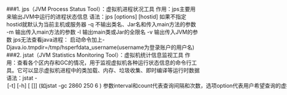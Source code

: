 ###1. jps（JVM Process Status Tool）：虚拟机进程状况工具
    作用：jps主要用来输出JVM中运行的进程状态信息
    语法：jps [options] [hostid]  如果不指定hostid就默认为当前主机或服务器
    -q 不输出类名、Jar名和传入main方法的参数
    -m 输出传入main方法的参数
    -l 输出main类或Jar的全限名
    -v 输出传入JVM的参数
    jps无法查看java进程：
    启动命令加上-Djava.io.tmpdir=/tmp/hsperfdata_username(username为登录账户的用户名)
###2. jstat（JVM Statistics Monitoring Tool）：虚拟机统计信息监视工具
    作用：查看各个区内存和GC的情况，用于监视虚拟机各种运行状态信息的命令行工具。它可以显示虚拟机进程中的类加载、内存、垃圾收集、即时编译等运行时数据
    语法：jstat -<option> [-t] [-h<lines>] <vmid> [<interval> [<count>]]  (如jstat -gc 2860 250 6  )
    参数interval和count代表查询间隔和次数，选项option代表用户希望查询的虚拟机信息，主要分为三类：类加载、垃圾收集、运行期编译状况
###3.jinfo（Configuration Info for Java）：Java配置信息工具
    作用：实时查看和调整虚拟机各项参数，java -XX:+PrintFlagsFinal也可以查看
    语法：jinfo [ option ] pid
###4.jmapp（Memory Map for Java）：Java内存映像工具 一般结合jhat使用
    作用：用于生成堆转储快照（一般称为heapdump或dump文件），查询finalize执行队列、Java堆和方法区的详细信息，如空间使用率、当前用的是哪种收集器等
    语法：jmap [option] <pid>
    (1)查看进程堆内存使用情况:包括使用的GC算法、堆配置参数和各代中堆内存使用：jmap -heap pid
    (2)查看堆内存中的对象数目、大小统计直方图，如果带上live则只统计活对象：jmap -histo[:live] pid(带上live会执行FGC)
    (3)用jmap把进程内存使用情况dump到文件中，再用jhat分析查看。dump出来的文件还可以用MAT、VisualVM等工具查看
       jmap -dump:format=b,file=dumpFileName pid(如：jmap -dump:format=b,file=/home/dump.dat 2860  )
    (4)jhat -port 8888 /home/dump.dat
       注意如果Dump文件太大，可能需要加上-J-Xmx512m参数以指定最大堆内存，即jhat -J-Xmx512m -port 8888 /home/dump.dat。
       然后就可以在浏览器中输入主机地址:8888查看了
###5.jhatt（JVM Heap Analysis Tool）：虚拟机堆转储快照分析工具
    作用：与jmap搭配使用，来分析jmap生成的堆转储快照
    一般不会用此命令
###6.jstack（Stack Trace for Java）：Java堆栈跟踪工具
    作用：令用于生成虚拟机当前时刻的线程快照（一般称为threaddump或者javacore文件）。
        线程快照就是当前虚拟机内每一条线程正在执行的方法堆栈的集合，
        生成线程快照的目的通常是定位线程出现长时间停顿的原因，如线程间死锁、死循环、请求外部资源导致的长时间挂起等，都是导致线程长时间停顿的常见原因
    语法：jstack [option] <pid>
    -F 当正常输出的请求不被响应时，强制输出线程堆栈
    -l 会打印出额外的锁信息，在发生死锁时可以用jstack -l pid来观察锁持有情况
    -m 不仅会输出Java堆栈信息，还会输出C/C++堆栈信息（比如Native方法）
    案例：找出某个Java进程中最耗费CPU的Java线程并定位堆栈信息
    (1)先找出Java进程ID，服务器上的Java应用名称为wordcount.jar
        ps -ef | grep wordcount | grep -v grep  
    (2)找出该进程内最耗费CPU的线程
        ps -Lfp pid ： 即 ps -Lfp 2860  
        ps -mp pid -o THREAD, tid, time ：即 ps -mp 2860 -o THREAD,tid,time  
        top -Hp pid： 即 top -Hp 2860
        TIME列就是各个Java线程耗费的CPU时间
        printf "%x\n" 2968 :得到2968的十六进制值为b98
    (3)jstack 2860 | grep b98